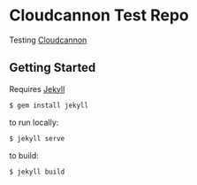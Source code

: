 # Cloudcannon Test Repo

Testing [Cloudcannon](http://cloudcannon.com/)

## Getting Started

Requires [Jekyll](https://jekyllrb.com/)

```bash
$ gem install jekyll
```

to run locally:
```bash
$ jekyll serve
```

to build:
```bash
$ jekyll build
```